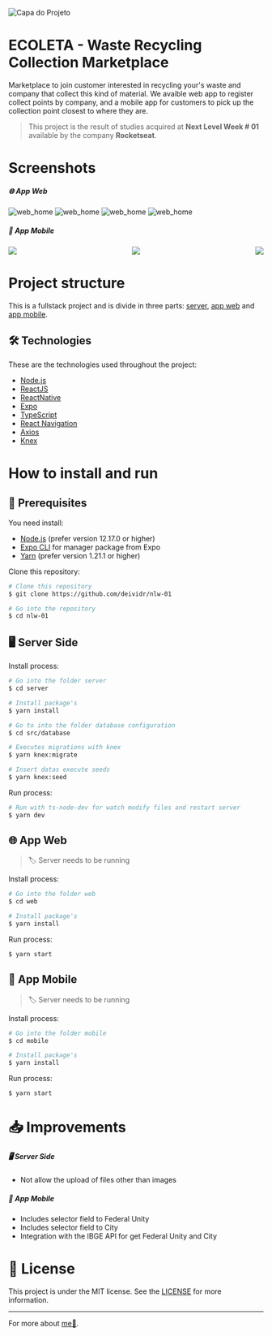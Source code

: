 ![Capa do Projeto](capa.png)

# ECOLETA - Waste Recycling Collection Marketplace

Marketplace to join customer interested in recycling your's waste and company that collect this kind of material. We avaible web app to register collect points by company, and a mobile app for customers to pick up the collection point closest to where they are.

> This project is the result of studies acquired at **Next Level Week # 01** available by the company **Rocketseat**. 

# Screenshots

##### 🌐 App Web

![web_home](.github/assets/web_home.jpg)
![web_home](.github/assets/web_register01.jpg)
![web_home](.github/assets/web_register02.jpg)
![web_home](.github/assets/web_register03.jpg)

##### 📱 App Mobile

<div style="display: flex; justify-content: space-between;">
  <img src="./.github/assets/mobile_home.jpg">
  <img src="./.github/assets/mobile_select.jpg">
  <img src="./.github/assets/mobile_detail.jpg">
</div>

# Project structure

This is a fullstack project and is divide in three parts: [server](server), [app web](web) and [app mobile](mobile).

## 🛠️ Technologies

These are the technologies used throughout the project:

-  [Node.js][nodejs]
-  [ReactJS](https://reactjs.org/)
-  [ReactNative](https://reactnative.dev/)
-  [Expo](https://expo.io/learn)
-  [TypeScript](https://www.typescriptlang.org/)
-  [React Navigation](https://reactnavigation.org/)
-  [Axios](https://github.com/axios/axios)
-  [Knex](http://knexjs.org/#knexfile)

# How to install and run

## 📌 Prerequisites

You need install:

- [Node.js][nodejs] (prefer version 12.17.0 or higher)
- [Expo CLI][expocli] for manager package from Expo
- [Yarn][yarn] (prefer version 1.21.1 or higher)

Clone this repository:

```bash
# Clone this repository
$ git clone https://github.com/deividr/nlw-01

# Go into the repository
$ cd nlw-01
```

## 🖥️ Server Side

Install process:

```bash
# Go into the folder server
$ cd server

# Install package's
$ yarn install

# Go to into the folder database configuration
$ cd src/database

# Executes migrations with knex
$ yarn knex:migrate

# Insert datas execute seeds
$ yarn knex:seed
```

Run process:

```bash
# Run with ts-node-dev for watch modify files and restart server
$ yarn dev
```

## 🌐 App Web

> 🏷️ Server needs to be running

Install process:

```bash
# Go into the folder web
$ cd web

# Install package's
$ yarn install
```

Run process:

```bash
$ yarn start
```

## 📱 App Mobile

> 🏷️ Server needs to be running

Install process:

```bash
# Go into the folder mobile
$ cd mobile

# Install package's
$ yarn install
```

Run process:

```bash
$ yarn start
```

# 📥 Improvements

##### 🖥️ Server Side

- Not allow the upload of files other than images

##### 📱 App Mobile

- Includes selector field to Federal Unity
- Includes selector field to City
- Integration with the IBGE API for get Federal Unity and City

# 📝 License

This project is under the MIT license. See the [LICENSE](LICENSE) for more information.

[nodejs]: https://nodejs.org/
[expocli]: https://docs.expo.io/get-started/installation/
[yarn]: https://yarnpkg.com/
[vc]: https://code.visualstudio.com/
[vceditconfig]: https://marketplace.visualstudio.com/items?itemName=EditorConfig.EditorConfig
[vceslint]: https://marketplace.visualstudio.com/items?itemName=dbaeumer.vscode-eslint

---

For more about [me:crown:](https://www.linkedin.com/in/deivid-assump%C3%A7%C3%A3o-rodrigues-a36a5685/).
